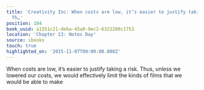 ```yaml
---
title: 'Creativity Inc: When costs are low, it’s easier to justify taking a risk.
  Th…'
position: 104
book_uuid: a1351c21-deba-45a0-9ec2-6322200c1753
location: 'Chapter 13: Notes Day'
source: ibooks
touch: true
highlighted_on: '2015-11-07T00:00:00.000Z'
---
```


When costs are low, it’s easier to justify taking a risk. Thus, unless we lowered our costs, we would effectively limit the kinds of films that we would be able to make